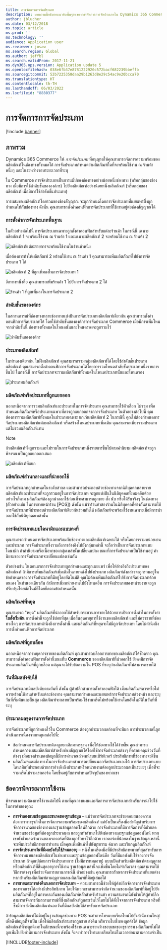 ```yaml
---
title: การจัดการการจัดประเภท
description: บทความนี้อธิบายแนวคิดพื้นฐานของการจัดการการจัดประเภทใน Dynamics 365 Commerce และให้การพิจารณาการใช้งานสำหรับโครงการของคุณ
author: jblucher
ms.date: 03/12/2018
ms.topic: article
ms.prod: ''
ms.technology: ''
audience: Application user
ms.reviewer: josaw
ms.search.region: Global
ms.author: jeffbl
ms.search.validFrom: 2017-11-21
ms.dyn365.ops.version: Application update 5
ms.openlocfilehash: 038e6fb37e8781222920c572bacf682239bbeffb
ms.sourcegitcommit: 52b7225350daa29b1263d8e29c54ac9e20bcca70
ms.translationtype: HT
ms.contentlocale: th-TH
ms.lasthandoff: 06/03/2022
ms.locfileid: "8880377"
---
```

# <a name="assortment-management"></a>การจัดการการจัดประเภท

[!include [banner](../includes/banner.md)]

## <a name="overview"></a>ภาพรวม

Dynamics 365 Commerce ให้ *การจัดประเภท* ที่อนุญาตให้คุณสามารถจัดการความพร้อมของผลิตภัณฑ์ในช่องทางทั้งหมดได้ การจัดประเภทกำหนดว่าผลิตภัณฑ์ใดที่จะพร้อมใช้งาน ณ ร้านค้าหนึ่งๆ และในระหว่างรอบระยะเวลาที่ระบุ

ใน Commerce การจัดประเภทเป็นการแม็ปของช่องทางอย่างน้อยหนึ่งช่องทาง (หรือกลุ่มของช่องทาง เมื่อมีการใช้ลำดับชั้นขององค์กร) ไปยังผลิตภัณฑ์อย่างน้อยหนึ่งผลิตภัณฑ์ (หรือกลุ่มของผลิตภัณฑ์ เมื่อมีการใช้ลำดับชั้นประเภท)

การผสมของผลิตภัณฑ์โดยรวมของช่องสัญญาณ จะถูกกำหนดโดยการจัดประเภทที่เผยแพร่ซึ่งถูกกำหนดให้กับช่องทาง ดังนั้น คุณสามารถตั้งค่าคอนฟิกการจัดประเภทที่ใช้งานอยู่ต่อช่องสัญญาณได้

### <a name="basic-assortment-setup"></a>การตั้งค่าการจัดประเภทพื้นฐาน

ในตัวอย่างต่อไปนี้ การจัดประเภทเฉพาะถูกตั้งค่าคอนฟิกสำหรับแต่ละร้านค้า ในกรณีนี้ เฉพาะผลิตภัณฑ์ 1 จะพร้อมใช้งาน ณ ร้านค้า 1 และเฉพาะผลิตภัณฑ์ 2 จะพร้อมใช้งาน ณ ร้านค้า 2

![ผลิตภัณฑ์แต่ละรายการจะพร้อมใช้งานในร้านค้าหนึ่ง](./media/Managing-assortments-figure1.png)

เมื่อต้องการทำให้ผลิตภัณฑ์ 2 พร้อมใช้งาน ณ ร้านค้า 1 คุณสามารถเพิ่มผลิตภัณฑ์ไปยังการจัดประเภท 1 ได้

![ผลิตภัณฑ์ 2 ที่ถูกเพิ่มลงในการจัดประเภท 1](./media/Managing-assortments-figure2.png)

อีกทางหนึ่งคือ คุณสามารถเพิ่มร้านค้า 1 ไปยังการจัดประเภท 2 ได้

![ร้านค้า 1 ที่ถูกเพิ่มลงในการจัดประเภท 2](./media/Managing-assortments-figure3.png)

### <a name="organization-hierarchies"></a>ลำดับชั้นขององค์กร

ในสถานการณ์ที่ช่องทางหลายช่องทางแบ่งปันการจัดประเภทผลิตภัณฑ์เดียวกัน คุณสามารถตั้งค่าคอนฟิกการจัดประเภทได้ โดยใช้ลำดับชั้นขององค์กรการจัดประเภท Commerce เมื่อมีการเพิ่มโหนจากลำดับชั้นนี้ ช่องทางทั้งหมดในโหนดนั้นและโหนดรองจะถูกรวมไว้

![ลำดับชั้นขององค์กร](./media/Managing-assortments-figure4.png)

### <a name="product-categories"></a>ประเภทผลิตภัณฑ์

ในทำนองเดียวกัน ในฝั่งผลิตภัณฑ์ คุณสามารถรวมกลุ่มผลิตภัณฑ์ได้โดยใช้ลำดับชั้นประเภทผลิตภัณฑ์ คุณสามารถตั้งค่าคอนฟิกการจัดประเภทได้โดยการรวมโหนดลำดับขั้นประเภทหนึ่งรายการขึ้นไป ในกรณีนี้ การจัดประเภทจะรวมผลิตภัณฑ์ทั้งหมดในโหนดประเภทนั้นและโหนดรอง

![ประเภทผลิตภัณฑ์](./media/Managing-assortments-figure5.png)

### <a name="excluded-products-or-categories"></a>ผลิตภัณฑ์หรือประเภทที่ถูกแยกออก

นอกเหนือจากการรวมผลิตภัณฑ์และประเภทในการจัดประเภท คุณสามารถใช้ตัวเลือก ไม่รวม เพื่อกำหนดผลิตภัณฑ์หรือประเภทเฉพาะที่ควรถูกแยกออกจากการจัดประเภท ในตัวอย่างต่อไปนี้ คุณต้องการรวมผลิตภัณฑ์ทั้งหมดในประเภทเฉพาะ ยกเว้นผลิตภัณฑ์ 2 ในกรณีนี้ คุณไม่ต้องกำหนดการจัดประเภทผลิตภัณฑ์แต่ละผลิตภัณฑ์ หรือสร้างโหนดประเภทเพิ่มเติม คุณสามารถเพียงรวมประเภท แต่ไม่รวมผลิตภัณฑ์แทน

> [!NOTE]
> ถ้าผลิตภัณฑ์ทั้งถูกรวมและไม่รวมในการจัดประเภทหนึ่งรายการขึ้นไปตามคำนิยาม ผลิตภัณฑ์จะถูกพิจารณาเป็นถูกแยกออกเสมอ

![ผลิตภัณฑ์ที่แยก](./media/Managing-assortments-figure6.png)

### <a name="global-and-released-products"></a>ผลิตภัณฑ์ส่วนกลางและที่นำออกใช้

การจัดประเภทถูกกำหนดในระดับสากล และสามารถประกอบด้วยช่องทางจากนิติบุคคลหลายราย ผลิตภัณฑ์และประเภทที่จะถูกรวมอยู่ในการจัดประเภท จะถูกแบ่งปันในนิติบุคคลทั้งหมดอีกด้วย อย่างไรก็ตาม ผลิตภัณฑ์ต้องถูกนำออกใช้ก่อนที่จะสามารถถูกขาย สั่ง นับ หรือได้รับจริงๆ ในช่องทาง (ตัวอย่างเช่น ในการขายหน้าร้าน \[POS\]) ดังนั้น แม้ว่าร้านค้าสองร้านในนิติบุคคลที่ต่างกันสามารถใช้การจัดประเภทที่ประกอบด้วยผลิตภัณฑ์เดียวกันร่วมกันได้ ผลิตภัณฑ์จะพร้อมใช้งานเฉพาะเมื่อมีการนำออกใช้กับนิติบุคคลเหล่านั้น

### <a name="dynamic-and-static-assortments"></a>การจัดประเภทแบบไดนามิกและแบบคงที่

คุณสามารถกำหนดการจัดประเภทพร้อมกับช่องทางและผลิตภัณฑ์เฉพาะได้ หรือโดยการรวมหน่วยงานและประเภท การจัดประเภทซึ่งรวมถึงการอ้างอิงไปยังกลุ่มเหล่านี้ จะถือว่าเป็นการจัดประเภทแบบไดนามิก ถ้าคำนิยามหรือเนื้อหาของกลุ่มเหล่านั้นเปลี่ยนแปลง ขณะที่การจัดประเภทเป็นใช้งานอยู่ คำนิยามของการจัดประเภทจะเปลี่ยนแปลงเช่นกัน

ตัวอย่างเช่น ในตอนแรกการจัดประเภทถูกกำหนดและถูกเผยแพร่ เพื่อให้อ้างอิงถึงประเภทของผลิตภัณฑ์ ถ้ามีการเพิ่มผลิตภัณฑ์เพิ่มเติมในภายหลังไปยังประเภท ผลิตภัณฑ์ดังกล่าวจะถูกรวมอยู่ในข้อกำหนดของการจัดประเภทที่มีอยู่โดยอัตโนมัติ คุณไม่ต้องเพิ่มผลิตภัณฑ์ไปยังการจัดประเภทด้วยตนเอง ในทำนองเดียวกัน ถ้ามีการเพิ่มหน่วยงานไปยังโหนดอื่น การจัดประเภทของหน่วยงานจะถูกปรับปรุงโดยอัตโนมัติโดยยึดตามข้อกำหนดนั้น

### <a name="stopped-products"></a>ผลิตภัณฑ์ที่หยุด

คุณสามารถ "หยุด" ผลิตภัณฑ์ที่นำออกใช้สำหรับกระบวนการขายได้ด้วยการเปิดการตั้งค่าในการตั้งค่า **ใบสั่งเริ่มต้น** การตั้งค่านี้จะถูกใช้บ่อยที่สุด เมื่อสิ้นสุดอายุการใช้งานของผลิตภัณฑ์ และไม่ควรขายที่ช่องทางใดๆ การจัดประเภทคำนึงถึงการตั้งค่านี้ และผลิตภัณฑ์ที่หยุดจะไม่มีถูกจัดประเภท โดยไม่คำนึงถึงการตั้งค่าคอนฟิกการจัดประเภท

### <a name="blocked-products"></a>ผลิตภัณฑ์ที่ถูกบล็อค

นอกเหนือจากการหยุดการขายของผลิตภัณฑ์ คุณสามารถบล็อกการขายของผลิตภัณฑ์ได้ชั่วคราว คุณสามารถตั้งค่าคอนฟิกการตั้งค่านี้บนแท็บ **Commerce** ของผลิตภัณฑ์ที่นำออกใช้ ยังคงมีการจัดประเภทผลิตภัณฑ์ที่ถูกบล็อค แต่คุณจะได้รับข้อความใน POS ที่ระบุว่าผลิตภัณฑ์ไม่สามารถขายได้

### <a name="date-effectivity"></a>วันที่มีผลบังคับใช้

การจัดประเภทมีผลบังคับตามวันที่ ดังนั้น ผู้ค้าปลีกสามารถตั้งค่าคอนฟิกได้ เมื่อผลิตภัณฑ์ควรหรือไม่ควรพร้อมใช้งานสำหรับแต่ละช่องทาง คุณสามารถกำหนดและเผยแพร่การจัดประเภทล่วงหน้า และระบุวันที่เริ่มต้นและสิ้นสุด ผลิตภัณฑ์จะกลายเป็นพร้อมใช้งานหรือไม่พร้อมใช้งานโดยอัตโนมัติในวันที่ที่ระบุ

### <a name="process-assortments-batch-job"></a>ประมวลผลชุดงานการจัดประเภท

การจัดประเภทที่ถูกกำหนดไว้ใน Commerce ต้องถูกประมวลผลก่อนที่จะมีผล การประมวลผลนี้ถูกดำเนินการเนื่องจากเหตุผลต่อไปนี้:

- ข้อกำหนดการจัดประเภทต้องถูกยกเลิกมาตรฐาน เพื่อให้ช่องทางใช้ได้ง่ายขึ้น คุณสามารถกำหนดการผสมผลิตภัณฑ์สำหรับช่องสัญญาณได้โดยใช้การจัดประเภทต่างๆ ที่ครอบคลุมช่วงวันที่ต่างๆ เมื่อบางส่วนของข้อมูลนี้มีการคำนวณล่วงหน้าบนเซิร์ฟเวอร์ ประสิทธิภาพที่ช่องทางจะดีขึ้น
- ผลิตภัณฑ์และช่องทางในการจัดประเภทสามารถเปลี่ยนนอกจัดประเภทเองได้ การจัดประเภทแบบไดนามิกที่ประกอบด้วยการอ้างอิงถึงประเภทหรือหน่วยงานต้องถูกประมวลผลเป็นระยะๆ เพื่อที่จะรวมหรือไม่รวมเรกคอร์ด โดยขึ้นอยู่กับการกำหนดปัจจุบันของพวกเขา

## <a name="implementation-considerations"></a>ข้อควรพิจารณาการใช้งาน

พิจารณาความต้องการใช้งานต่อไปนี้ ตามที่คุณวางแผนและจัดการการจัดประเภทสำหรับการนำไปใช้ในการค้าของคุณ:

- **การจำลองแบบข้อมูลและขนาดของฐานข้อมูล** – แม้ว่าการจัดประเภทจะช่วยตอบสนองความต้องการทางธุรกิจในการจัดการความพร้อมของผลิตภัณฑ์ แต่ยังเป็นเครื่องมือสำคัญสำหรับการจัดการขนาดของช่องทางและฐานข้อมูลออฟไลน์อีกด้วย การจัดประเภทที่มีการจัดการที่ดีช่วยลดจำนวนของข้อมูลที่ต้องถูกประมวลผล และถูกทำสำเนาไปยังช่องทางและฐานข้อมูลออฟไลน์ พวกเขายังช่วยลดจำนวนของเรกคอร์ดที่ต้องถูกรักษาไว้อีกด้วย เรกคอร์ดที่น้อยลงในฐานข้อมูลเหล่านี้จะเพิ่มประสิทธิภาพการทำงาน เมื่อคุณเพิ่มสินค้าไปยังธุรกรรม ค้นหา และเรียกดูผลิตภัณฑ์
- **การจัดประเภทวันที่มีผลบังคับใช้/หมดอายุ** – หนึ่งในเครื่องมือที่มีประสิทธิภาพมากที่สุดสำหรับการจัดการหมายเลขผลิตภัณฑ์ในช่องทางและฐานข้อมูลออฟไลน์คือ วันที่มีผลบังคับใช้ของการจัดประเภท ถ้าคุณปล่อยการจัดประเภทการ (ไม่มีการหมดอายุ) แบบเปิดสำหรับผลิตภัณฑ์ตามฤดูกาล หรือผลิตภัณฑ์ที่สิ้นสุดอายุการใช้งาน ฐานข้อมูลเหล่านี้จะเพิ่มขึ้นโดยไม่จำกัดเวลา คุณสามารถใช้วิธีการต่างๆ เพื่อช่วยจัดการสถานการณ์นี้ ตัวอย่างเช่น คุณสามารถรักษาการจัดประเภทที่แยกต่างหากสำหรับผลิตภัณฑ์ตามฤดูกาลและผลิตภัณฑ์ที่มีอยู่เสมอได้
- **การขายและการส่งคืนนอกการจัดประเภท** – ความสามารถนี้ช่วยให้ผู้ค้าปลีกจัดการการจัดประเภทของพวกเขาได้อย่างมีประสิทธิภาพ โดยให้พวกเขาสามารถจำกัดจำนวนของผลิตภัณฑ์ที่มีอยู่ไปยังผลิตภัณฑ์ที่อยู่ในการคละกันของผลิตภัณฑ์หลักสำหรับร้านค้า ความสามารถนี้ยังช่วยให้ผู้ค้าปลีกสามารถจัดการกับสถานการณ์ที่ซึ่งผลิตภัณฑ์ถูกละเว้นไว้โดยไม่ได้ตั้งใจจากการจัดประเภท หรือที่ซึ่งมีการส่งคืนผลิตภัณฑ์นอกวันที่มีผลบังคับใช้สำหรับการจัดประเภท

ถ้าข้อมูลผลิตภัณฑ์ไม่มีอยู่ในฐานข้อมูลช่องทาง POS จะทำการโทรแบบเรียลไทม์ไปยังสำนักงานใหญ่เพื่อดึงข้อมูลที่จำเป็น เพื่อให้ผลิตภัณฑ์สามารถถูกขาย ส่งคืน หรือวางใบสั่งของลูกค้าได้ ข้อมูลผลิตภัณฑ์ที่จะถูกดึงมาในลักษณะนี้จะพร้อมใช้งานเฉพาะระหว่างขอบเขตของธุรกรรม ผลิตภัณฑ์ไม่ได้ถูกเพิ่มไปยังคำนิยามการจัดประเภท ดังนั้น จึงจะทำการโทรแบบเรียลไทม์ในเวลาต่อมาตามความจำเป็น


[!INCLUDE[footer-include](../includes/footer-banner.md)]